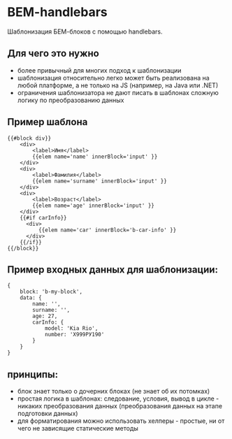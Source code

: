 # BEM-handlebars
Шаблонизация БЕМ-блоков с помощью handlebars.

## Для чего это нужно
* более привычный для многих подход к шаблонизации
* шаблонизация относительно легко может быть реализована на любой платформе, а не только на JS (например, на Java или .NET)
* ограничения шаблонизатора не дают писать в шаблонах сложную логику по преобразованию данных

## Пример шаблона

```
{{#block div}}
	<div>
		<label>Имя</label>
        {{elem name='name' innerBlock='input' }}
    </div>
	<div>
		<label>Фамилия</label>
        {{elem name='surname' innerBlock='input' }}
    </div>
	<div>
		<label>Возраст</label>
        {{elem name='age' innerBlock='input' }}
    </div>
    {{#if carInfo}}
      <div>
          {{elem name='car' innerBlock='b-car-info' }}
      </div>
    {{/if}}
{{/block}}
```
## Пример входных данных для шаблонизации:
```
{
	block: 'b-my-block',
	data: {
		name: '',
		surname: '',
		age: 27,
		carInfo: {
			model: 'Kia Rio',
			number: 'Х999РУ190'
		}
	}
}
```

## принципы:
* блок знает только о дочерних блоках (не знает об их потомках)
* простая логика в шаблонах: следование, условия, вывод в цикле - никаких преобразования данных (преобразования данных на этапе подготовки данных)
* для форматирования можно использовать хелперы - простые, ни от чего не зависящие статические методы
